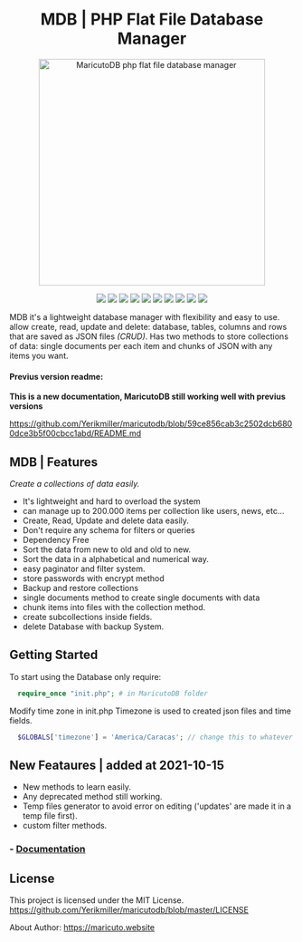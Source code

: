 <h1 align="center" class="vicinity rich-diff-level-zero">
  MDB | PHP Flat File Database Manager
</h1>

<p align="center">
  <img src="https://i.ibb.co/vq8NDxT/mdb.png" title="MaricutoDB php flat file database manager" style="width: 400px" alt="MaricutoDB php flat file database manager">
</p>

<p align="center">
  <img src="https://img.shields.io/badge/author-Yorman%20Maricuto-blue.svg?longCache=true&style=flat-square" alt=" ">
  <img src="https://img.shields.io/badge/files-JSON-green.svg?longCache=true&style=flat-square" alt=" ">
  <img src="https://img.shields.io/badge/method-Chunk--Collections-green.svg?longCache=true&style=flat-square" alt=" ">
  <img src="https://img.shields.io/badge/method-Collections-green.svg?longCache=true&style=flat-square" alt=" ">
  <img src="https://img.shields.io/badge/has-CRUD-blue.svg?longCache=true&style=flat-square" alt=" ">
  <img src="https://img.shields.io/badge/Security-password__hash-blue.svg?longCache=true&style=flat-square" alt=" ">
  <img src="https://img.shields.io/badge/has-paginator%20system-orange.svg?longCache=true&style=flat-square" alt=" ">
  <img src="https://img.shields.io/badge/has-filter--engine-orange.svg?longCache=true&style=flat-square" alt=" ">
  <img src="https://img.shields.io/badge/filter-custom-blue.svg?longCache=true&style=flat-square" alt=" ">
  <img src="https://img.shields.io/badge/filter-query--based-blue.svg?longCache=true&style=flat-square" alt=" ">
</p>

MDB it's a lightweight database manager with flexibility and easy to use. allow create, read, update and delete: database, tables, columns and rows that are saved as JSON files *(CRUD)*. Has two methods to store collections of data: single documents per each item and chunks of JSON with any items you want.

#### Previus version readme:
**This is a new documentation, MaricutoDB still working well with previus versions**

https://github.com/Yerikmiller/maricutodb/blob/59ce856cab3c2502dcb6800dce3b5f00cbcc1abd/README.md

MDB | Features
---------------------
*Create a collections of data easily.*

- It's lightweight and hard to overload the system
- can manage up to 200.000 items per collection like users, news, etc...
- Create, Read, Update and delete data easily.
- Don't require any schema for filters or queries
- Dependency Free
- Sort the data from new to old and old to new.
- Sort the data in a alphabetical and numerical way.
- easy paginator and filter system.
- store passwords with encrypt method
- Backup and restore collections
- single documents method to create single documents with data
- chunk items into files with the collection method.
- create subcollections inside fields.
- delete Database with backup System.

Getting Started 
---------------------

To start using the Database only require:
```php
  require_once "init.php"; # in MaricutoDB folder
```

Modify time zone in init.php
Timezone is used to created json files and time fields.

```php
  $GLOBALS['timezone'] = 'America/Caracas'; // change this to whatever you want.
```

New Feataures | added at 2021-10-15
---------------------
- New methods to learn easily.
- Any deprecated method still working.
- Temp files generator to avoid error on editing ('updates' are made it in a temp file first).
- custom filter methods.

###  - <a href="https://github.com/Yerikmiller/maricutodb/tree/master/MaricutoDB/readmes">Documentation</a>

License
---------------------
This project is licensed under the MIT License.
https://github.com/Yerikmiller/maricutodb/blob/master/LICENSE

About Author: https://maricuto.website
